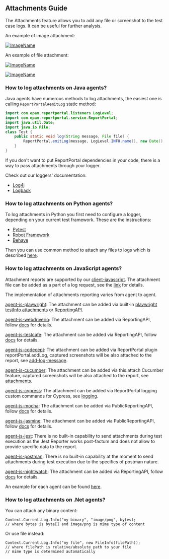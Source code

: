 ## Attachments Guide

The Attachments feature allows you to add any file or screenshot to the test case logs. It can be useful for further analysis.

An example of image attachment:

[ ![ImageName](Images/userGuide/AttachmentsGuide/AttachmentsGuide1.png) ](Images/userGuide/AttachmentsGuide/AttachmentsGuide1.png)

An example of file attachment:

[ ![ImageName](Images/userGuide/AttachmentsGuide/AttachmentsGuide2.png) ](Images/userGuide/AttachmentsGuide/AttachmentsGuide2.png)

[ ![ImageName](Images/userGuide/AttachmentsGuide/AttachmentsGuide3.png) ](Images/userGuide/AttachmentsGuide/AttachmentsGuide3.png)

### How to log attachments on Java agents?

Java agents have numerous methods to log attachments, the easiest one is calling `ReportPortal#emitLog` static method:

```java
import com.epam.reportportal.listeners.LogLevel;
import com.epam.reportportal.service.ReportPortal;
import java.util.Date;
import java.io.File;
class Test {
	public static void log(String message, File file) {
		ReportPortal.emitLog(message, LogLevel.INFO.name(), new Date(), file);
	}
}
```

If you don't want to put ReportPortal dependencies in your code, there is a way to pass attachments through your logger.

Check out our loggers' documentation:

* [Log4j](https://github.com/reportportal/logger-java-log4j#attaching-files-screenshots-videos-archives-reports-etc)
* [Logback](https://github.com/reportportal/logger-java-logback#attaching-files-screenshots-videos-archives-reports-etc)

### How to log attachments on Python agents?

To log attachments in Python you first need to configure a logger, depending on your current test framework. These are the instructions:

* [Pytest](https://github.com/reportportal/agent-python-pytest#examples)
* [Robot Framework](https://github.com/reportportal/agent-Python-RobotFramework#logging)
* [Behave](https://github.com/reportportal/agent-python-behave#logging)

Then you can use common method to attach any files to logs which is described [here](https://github.com/reportportal/client-Python#send-attachment-screenshots).

### How to log attachments on JavaScript agents?

Attachment reports are supported by our [client-javascript](https://github.com/reportportal/client-javascript). The attachment file can be added as a part of a log request, see the [link](https://github.com/reportportal/client-javascript#sendlog) for details.

The implementation of attachments reporting varies from agent to agent.

[agent-js-playwright](https://github.com/reportportal/agent-js-playwright):
The attachment can be added via built-in [playwright testInfo attachments](https://playwright.dev/docs/api/class-testinfo#test-info-attachments) or [ReportingAPI](https://github.com/reportportal/agent-js-playwright#log).

[agent-js-webdriverio](https://github.com/reportportal/agent-js-webdriverio):
The attachment can be added via ReportingAPI, follow [docs](https://github.com/reportportal/agent-js-webdriverio#log) for details.

[agent-js-testcafe](https://github.com/reportportal/agent-js-testcafe):
The attachment can be added via ReportingAPI, follow [docs](https://github.com/reportportal/agent-js-testcafe#log) for details.

[agent-js-codecept](https://github.com/reportportal/agent-js-codecept):
The attachment can be added via ReportPortal plugin reportPortal.addLog, captured screenshots will be also attached to the report, see [add-log-message](https://github.com/reportportal/agent-js-codecept#add-log-message).

[agent-js-cucumber](https://github.com/reportportal/agent-js-cucumber):
The attachment can be added via this.attach Cucumber feature, captured screenshots will be also attached to the report, see [attachments](https://github.com/reportportal/agent-js-cucumber#attachments).

[agent-js-cypress](https://github.com/reportportal/agent-js-cypress):
The attachment can be added via ReportPortal logging custom commands for Cypress, see [logging](https://github.com/reportportal/agent-js-cypress#logging).

[agent-js-mocha](https://github.com/reportportal/agent-js-mocha):
The attachment can be added via PublicReportingAPI, follow [docs](https://github.com/reportportal/agent-js-mocha#report-logs-and-attachments) for details.

[agent-js-jasmine](https://github.com/reportportal/agent-js-jasmine):
The attachment can be added via PublicReportingAPI, follow [docs](https://github.com/reportportal/agent-js-jasmine#report-logs-and-attachments) for details.

[agent-js-jest](https://github.com/reportportal/agent-js-jest):
There is no built-in capability to send attachments during test execution as the Jest Reporter works post-factum and does not allow to provide specific data to the report.

[agent-js-postman](https://github.com/reportportal/agent-js-postman):
There is no built-in capability at the moment to send attachments during test execution due to the specifics of postman nature.

[agent-js-nightwatch](https://github.com/reportportal/agent-js-nightwatch):
The attachment can be added via ReportingAPI, follow [docs](https://github.com/reportportal/agent-js-nightwatch#log) for details.

An example for each agent can be found [here](https://github.com/reportportal/examples-js).

### How to log attachments on .Net agents?

You can attach any binary content:

```
Context.Current.Log.Info("my binary", "image/png", bytes);
// where bytes is byte[] and image/png is mime type of content
```

Or use file instead:

```
Context.Current.Log.Info("my file", new FileInfo(filePath));
// where filePath is relative/absolute path to your file
// mime type is determined automatically 
```